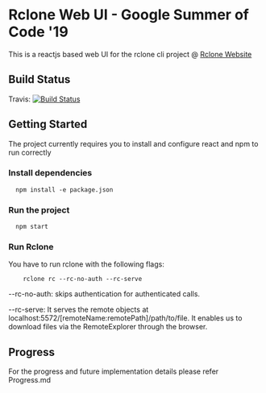 # Rclone Web UI - Google Summer of Code '19 

This is a reactjs based web UI for the rclone cli project @ [Rclone Website](rclone.org)  

## Build Status

Travis: [![Build Status](https://travis-ci.com/negative0/rclone-webui-react.svg?branch=master)](https://travis-ci.com/negative0/rclone-webui-react)

## Getting Started

The project currently requires you to install and configure react and npm to run correctly


### Install dependencies
```
  npm install -e package.json
```

### Run the project
```
  npm start
```

### Run Rclone
You have to run rclone with the following flags:
```
    rclone rc --rc-no-auth --rc-serve

```

--rc-no-auth: skips authentication for authenticated calls.

--rc-serve:  It serves the remote objects at localhost:5572/[remoteName:remotePath]/path/to/file. It enables us to download files via the RemoteExplorer through the browser.

## Progress

For the progress and future implementation details please refer Progress.md


